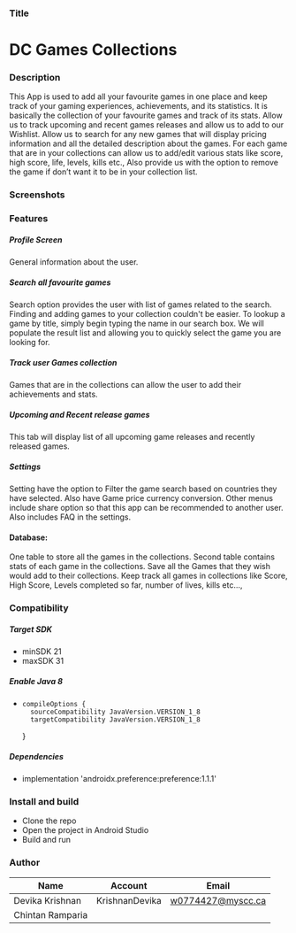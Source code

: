 
### Title

# **DC Games Collections**

### Description

This App is used to add all your favourite games in one place and keep track of your gaming experiences, achievements, and its statistics.
It is basically the collection of your favourite games and track of  its stats. Allow us to track upcoming and recent games releases and
allow us to add to our Wishlist.  Allow us to search for any new games that will display pricing information and
all the detailed description about the games. For each game that are in your collections can allow us to
add/edit various stats like score, high score, life, levels, kills etc.,
Also provide us with the option to remove the game if don’t want it to be in your collection list.
### Screenshots


<!--
![navigation](https://github.com/KrishnanDevika/MyDietBalanceApplication/blob/ReadMe/screenshots/module.PNG)
 -->



### Features

##### Profile Screen
General information about the user.
##### Search all favourite games
Search option provides the user with list of games related to the search. Finding and adding games to your collection couldn't be easier.
To lookup a game by title, simply begin typing the name in our search box. We will populate the result list
and  allowing you to quickly select the game you are looking for.
##### Track user Games collection
Games that are in the collections can allow the user to add their achievements and stats.
##### Upcoming and Recent release games
This tab will display list of all upcoming game releases and recently released games.
##### Settings
Setting have the option to Filter the game search based on countries they have selected. Also have Game price currency conversion. Other menus include share option so that this app can be recommended to another user.  Also includes FAQ in the settings.

#### Database:
One table to store all the games in the collections. Second table contains stats of each game in the collections.
Save all the Games that they wish would add to their collections. Keep track all games in collections
like Score, High Score, Levels completed so far, number of lives, kills etc...,




### Compatibility

##### Target SDK
* minSDK 21
* maxSDK 31

##### Enable Java 8
*     compileOptions {
        sourceCompatibility JavaVersion.VERSION_1_8
        targetCompatibility JavaVersion.VERSION_1_8
    }
##### Dependencies
*   implementation 'androidx.preference:preference:1.1.1'


### Install and build

* Clone the repo
* Open the project in Android Studio
* Build and run


### Author

| 		Name      |     Account    |      Email         |
| ---------------- | ------------- | ------------------ |
| Devika Krishnan | KrishnanDevika |  w0774427@myscc.ca |
| Chintan Ramparia |





